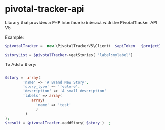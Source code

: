 pivotal-tracker-api
===================

Library that provides a PHP interface to interact with the PivotalTracker API V5


Example:

```php
$pivotalTracker =  new \PivotalTrackerV5\Client(  $apiToken , $projectId ) ;

$storyList = $pivotalTracker->getStories( 'label:mylabel')  ;
```

To Add a Story:

```php

$story =  array(
		'name' => 'A Brand New Story',
		'story_type' => 'feature',
		'description' => 'A small description'
		'labels' => array(  
		    array( 
		      'name' => 'test'  
		      ) 
		 )
); 
$result = $pivotalTracker->addStory( $story )  ;

```

